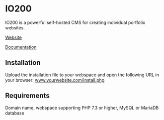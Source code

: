 # IO200
IO200 is a powerful self-hosted CMS for creating individual portfolio websites.

[Website](https://www.io200.com)

[Documentation](https://www.io200.com/documentation)



## Installation
Upload the installation file to your webspace and open the following URL in your browser: www.yourwebsite.com/install.php

## Requirements
Domain name, webspace supporting PHP 7.3 or higher, MySQL or MariaDB database
